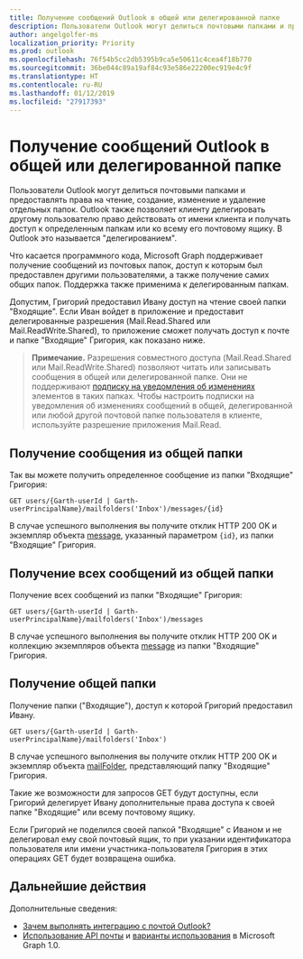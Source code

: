 ```yaml
---
title: Получение сообщений Outlook в общей или делегированной папке
description: Пользователи Outlook могут делиться почтовыми папками и предоставлять права на чтение, создание, изменение и удаление отдельных папок. Outlook также позволяет клиенту делегировать другому пользователю действовать от имени клиента.
author: angelgolfer-ms
localization_priority: Priority
ms.prod: outlook
ms.openlocfilehash: 76f54b5cc2db5395b9ca5e50611c4cea4f18b770
ms.sourcegitcommit: 36be044c89a19af84c93e586e22200ec919e4c9f
ms.translationtype: HT
ms.contentlocale: ru-RU
ms.lasthandoff: 01/12/2019
ms.locfileid: "27917393"
---
```

# <a name="get-outlook-messages-in-a-shared-or-delegated-folder"></a>Получение сообщений Outlook в общей или делегированной папке

Пользователи Outlook могут делиться почтовыми папками и предоставлять права на чтение, создание, изменение и удаление отдельных папок. Outlook также позволяет клиенту делегировать другому пользователю право действовать от имени клиента и получать доступ к определенным папкам или ко всему его почтовому ящику. В Outlook это называется "делегированием".

Что касается программного кода, Microsoft Graph поддерживает получение сообщений из почтовых папок, доступ к которым был предоставлен другими пользователями, а также получение самих общих папок. Поддержка также применима к делегированным папкам.

Допустим, Григорий предоставил Ивану доступ на чтение своей папки "Входящие". Если Иван войдет в приложение и предоставит делегированные разрешения (Mail.Read.Shared или Mail.ReadWrite.Shared), то приложение сможет получать доступ к почте и папке "Входящие" Григория, как показано ниже.

> **Примечание.** Разрешения совместного доступа (Mail.Read.Shared или Mail.ReadWrite.Shared) позволяют читать или записывать сообщения в общей или делегированной папке. Они не поддерживают [подписку на уведомления об изменениях](webhooks.md) элементов в таких папках. Чтобы настроить подписки на уведомления об изменениях сообщений в общей, делегированной или любой другой почтовой папке пользователя в клиенте, используйте разрешение приложения Mail.Read.

## <a name="get-a-message-in-the-shared-folder"></a>Получение сообщения из общей папки

Так вы можете получить определенное сообщение из папки "Входящие" Григория:

<!-- { "blockType": "ignored" } -->
```http
GET users/{Garth-userId | Garth-userPrincipalName}/mailfolders('Inbox')/messages/{id}
```

В случае успешного выполнения вы получите отклик HTTP 200 OK и экземпляр объекта [message](/graph/api/resources/message?view=graph-rest-1.0), указанный параметром `{id}`, из папки "Входящие" Григория.

## <a name="get-all-messages-in-the-shared-folder"></a>Получение всех сообщений из общей папки

Получение всех сообщений из папки "Входящие" Григория:

<!-- { "blockType": "ignored" } -->
```http
GET users/{Garth-userId | Garth-userPrincipalName}/mailfolders('Inbox')/messages
```

В случае успешного выполнения вы получите отклик HTTP 200 OK и коллекцию экземпляров объекта [message](/graph/api/resources/message?view=graph-rest-1.0) из папки "Входящие" Григория.

## <a name="get-the-shared-folder"></a>Получение общей папки

Получение папки ("Входящие"), доступ к которой Григорий предоставил Ивану.

<!-- { "blockType": "ignored" } -->
```http
GET users/{Garth-userId | Garth-userPrincipalName}/mailfolders('Inbox')
```

В случае успешного выполнения вы получите отклик HTTP 200 OK и экземпляр объекта [mailFolder](/graph/api/resources/mailfolder?view=graph-rest-1.0), представляющий папку "Входящие" Григория.

Такие же возможности для запросов GET будут доступны, если Григорий делегирует Ивану дополнительные права доступа к своей папке "Входящие" или всему почтовому ящику.

Если Григорий не поделился своей папкой "Входящие" с Иваном и не делегировал ему свой почтовый ящик, то при указании идентификатора пользователя или имени участника-пользователя Григория в этих операциях GET будет возвращена ошибка. 


## <a name="next-steps"></a>Дальнейшие действия

Дополнительные сведения:

- [Зачем выполнять интеграцию с почтой Outlook?](outlook-mail-concept-overview.md)
- [Использование API почты](/graph/api/resources/mail-api-overview?view=graph-rest-1.0) и [варианты использования](/graph/api/resources/mail-api-overview?view=graph-rest-1.0#common-use-cases) в Microsoft Graph 1.0.
